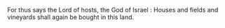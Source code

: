 For thus says the Lord of hosts, the God of Israel : Houses and fields and vineyards shall again be bought in this land.
